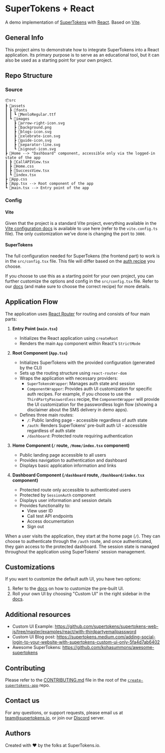 # SuperTokens + React

A demo implementation of [SuperTokens](https://supertokens.com/) with [React](https://react.dev/). Based on [Vite](https://vite.dev/).

## General Info

This project aims to demonstrate how to integrate SuperTokens into a React application. Its primary purpose is to serve as an educational tool, but it can also be used as a starting point for your own project.

## Repo Structure

### Source

```
📦src
┣ 📂assets
┃ ┣ 📂fonts
┃ ┃ ┗ 📜MenloRegular.ttf
┃ ┗ 📂images
┃   ┣ 📜arrow-right-icon.svg
┃   ┣ 📜background.png
┃   ┣ 📜blogs-icon.svg
┃   ┣ 📜celebrate-icon.svg
┃   ┣ 📜guide-icon.svg
┃   ┣ 📜separator-line.svg
┃   ┗ 📜signout-icon.svg
┣ 📂Home --> "Dashboard" component, accessible only via the logged-in state of the app
┃ ┣ 📜CallAPIView.tsx
┃ ┣ 📜Home.css
┃ ┣ 📜SuccessView.tsx
┃ ┗ 📜index.tsx
┣ 📜App.css
┣ 📜App.tsx --> Root component of the app
┗ 📜main.tsx --> Entry point of the app
```

### Config

#### Vite

Given that the project is a standard Vite project, everything available in the [Vite configuration docs](https://vite.dev/config/) is available to use here (refer to the `vite.config.ts` file). The only customization we've done is changing the port to `3000`.

#### SuperTokens

The full configuration needed for SuperTokens (the frontend part) to work is in the `src/config.tsx` file. This file will differ based on the [auth recipe](https://supertokens.com/docs/guides) you choose.

If you choose to use this as a starting point for your own project, you can further customize the options and config in the `src/config.tsx` file. Refer to our [docs](https://supertokens.com/docs) (and make sure to choose the correct recipe) for more details.

## Application Flow

The application uses [React Router](https://reactrouter.com/) for routing and consists of four main parts:

1. **Entry Point (`main.tsx`)**

    - Initializes the React application using `createRoot`
    - Renders the main `App` component within React's `StrictMode`

2. **Root Component (`App.tsx`)**

    - Initializes SuperTokens with the provided configuration (generated by the CLI)
    - Sets up the routing structure using `react-router-dom`
    - Wraps the application with necessary providers:
        - `SuperTokensWrapper`: Manages auth state and session
        - `ComponentWrapper`: Provides auth UI customization for specific auth recipes. For example, if you choose to use the `ThirdPartyPasswordless` recipe, the `ComponentWrapper` will provide the UI customization for the passwordless login flow (showing a disclaimer about the SMS delivery in demo apps).
    - Defines three main routes:
        - `/`: Public landing page - accessible regardless of auth state
        - `/auth`: Renders SuperTokens' pre-built auth UI - accessible regardless of auth state
        - `/dashboard`: Protected route requiring authentication

3. **Home Component (`/` route, `/Home/index.tsx` component)**

    - Public landing page accessible to all users
    - Provides navigation to authentication and dashboard
    - Displays basic application information and links

4. **Dashboard Component (`/dashboard` route, `/Dashboard/index.tsx` component)**
    - Protected route only accessible to authenticated users
    - Protected by `SessionAuth` component
    - Displays user information and session details
    - Provides functionality to:
        - View user ID
        - Call test API endpoints
        - Access documentation
        - Sign out

When a user visits the application, they start at the home page (`/`). They can choose to authenticate through the `/auth` route, and once authenticated, they gain access to the protected dashboard. The session state is managed throughout the application using SuperTokens' session management.

## Customizations

If you want to customize the default auth UI, you have two options:

1. Refer to the [docs](https://supertokens.com/docs/thirdpartyemailpassword/advanced-customizations/react-component-override/usage) on how to customize the pre-built UI.
2. Roll your own UI by choosing "Custom UI" in the right sidebar in the [docs](https://supertokens.com/docs/thirdpartyemailpassword/quickstart/frontend-setup).

## Additional resources

-   Custom UI Example: https://github.com/supertokens/supertokens-web-js/tree/master/examples/react/with-thirdpartyemailpassword
-   Custom UI Blog post: https://supertokens.medium.com/adding-social-login-to-your-website-with-supertokens-custom-ui-only-5fa4d7ab6402
-   Awesome SuperTokens: https://github.com/kohasummons/awesome-supertokens

## Contributing

Please refer to the [CONTRIBUTING.md](https://github.com/supertokens/create-supertokens-app/blob/master/CONTRIBUTING.md) file in the root of the [`create-supertokens-app`](https://github.com/supertokens/create-supertokens-app) repo.

## Contact us

For any questions, or support requests, please email us at team@supertokens.io, or join our [Discord](https://supertokens.io/discord) server.

## Authors

Created with :heart: by the folks at SuperTokens.io.
